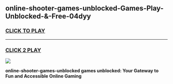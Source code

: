 
## online-shooter-games-unblocked-Games-Play-Unblocked-&-Free-04dyy
<h3>
<a href="https://premium76.site?title=online-shooter-games-unblocked&ref=24A">CLICK TO PLAY</a></h3>
<hr>

<h3>
<a href="https://premium76.site?title=online-shooter-games-unblocked&ref=24A">CLICK 2 PLAY</a>
  
</h3>

<a href="https://premium76.site?title=online-shooter-games-unblocked&ref=24A"><img src="https://clearcache.store/games.png"></a>


**online-shooter-games-unblocked games unblocked: Your Gateway to Fun and Accessible Online Gaming**
